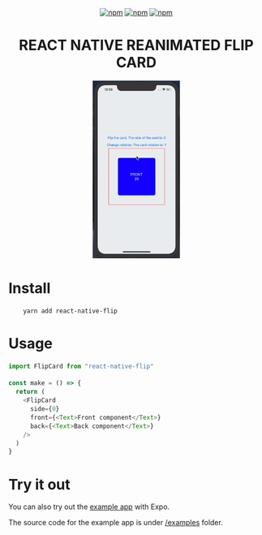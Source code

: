 <div align="center">
  
[![npm](https://badgen.net/npm/v/react-native-flip)](https://www.npmjs.com/package/react-native-flip) [![npm](https://badgen.net/npm/dt/react-native-flip)](https://www.npmjs.com/package/react-native-flip) [![npm](https://badgen.net/npm/license/react-native-flip)](https://www.npmjs.com/package/react-native-flip)
  
<h1>REACT NATIVE REANIMATED FLIP CARD</h1>

<img width="auto" height="350" src="./gif/flip.gif">

</div>

# Install

```sh
    yarn add react-native-flip
```

# Usage

```js
import FlipCard from "react-native-flip"

const make = () => {
  return (
    <FlipCard
      side={0}
      front={<Text>Front component</Text>}
      back={<Text>Back component</Text>}
    />
  )
}
```

# Try it out

You can also try out the [example app](https://snack.expo.io/@pzatorski/react-native-flip-example) with Expo.

The source code for the example app is under [/examples](https://github.com/czystyl/react-native-reanimated-flip/tree/develop/examples) folder.
